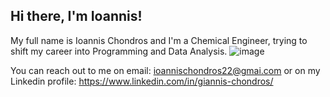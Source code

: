 Hi there, I'm Ioannis! 
----------------------------------

My full name is Ioannis Chondros and I'm a Chemical Engineer, trying to shift my career into Programming and Data Analysis. ![image](https://github.com/user-attachments/assets/3c49d45c-7ecf-47b0-b26a-ae29b3bfdef5)


You can reach out to me on email: ioannischondros22@gmai.com or on my Linkedin profile: https://www.linkedin.com/in/giannis-chondros/
<!---
ioannischon/ioannischon is a ✨ special ✨ repository because its `README.md` (this file) appears on your GitHub profile.
You can click the Preview link to take a look at your changes.
--->
